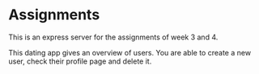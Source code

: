 # Assignments
This is an express server for the assignments of week 3 and 4. 

This dating app gives an overview of users. You are able to create a new user, check their profile page and delete it. 



